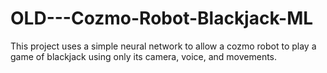 # OLD---Cozmo-Robot-Blackjack-ML
This project uses a simple neural network to allow a cozmo robot to play a game of blackjack using only its camera, voice, and movements.
